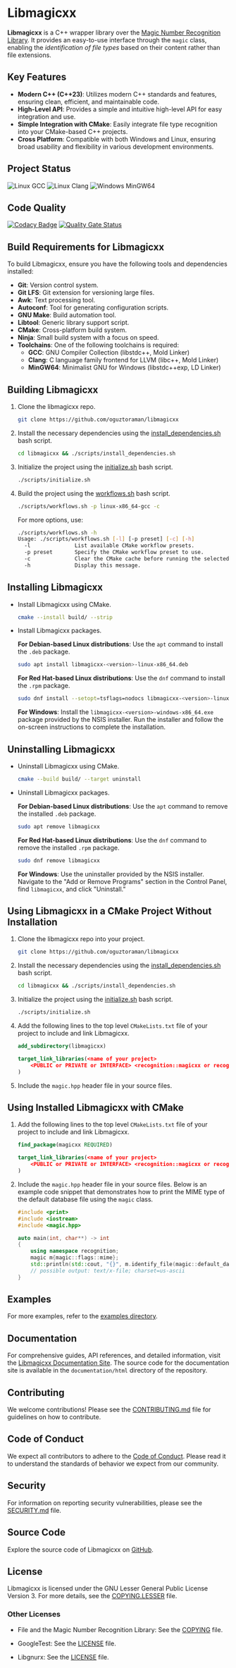 # Libmagicxx

**Libmagicxx** is a C++ wrapper library over the [Magic Number Recognition Library](https://github.com/file/file#readme-for-file1-command-and-the-libmagic3-library). It provides an easy-to-use interface through the `magic` class, enabling the *identification of file types* based on their content rather than file extensions.

## Key Features

+ **Modern C++ (C++23)**: Utilizes modern C++ standards and features, ensuring clean, efficient, and maintainable code.
+ **High-Level API**: Provides a simple and intuitive high-level API for easy integration and use.
+ **Simple Integration with CMake**: Easily integrate file type recognition into your CMake-based C++ projects.
+ **Cross Platform**: Compatible with both Windows and Linux, ensuring broad usability and flexibility in various development environments.

## Project Status

![Linux GCC](https://github.com/oguztoraman/libmagicxx/actions/workflows/build_and_test_linux_gcc.yml/badge.svg) ![Linux Clang](https://github.com/oguztoraman/libmagicxx/actions/workflows/build_and_test_linux_clang.yml/badge.svg) ![Windows MinGW64](https://github.com/oguztoraman/libmagicxx/actions/workflows/build_windows_mingw64.yml/badge.svg)

## Code Quality

[![Codacy Badge](https://app.codacy.com/project/badge/Grade/e7067c7f0a87475c8f0ceda254b9a240)](https://app.codacy.com/gh/oguztoraman/libmagicxx/dashboard?utm_source=gh&utm_medium=referral&utm_content=&utm_campaign=Badge_grade) [![Quality Gate Status](https://sonarcloud.io/api/project_badges/measure?project=oguztoraman_libmagicxx&metric=alert_status)](https://sonarcloud.io/summary/new_code?id=oguztoraman_libmagicxx)

## Build Requirements for Libmagicxx

To build Libmagicxx, ensure you have the following tools and dependencies installed:

+ **Git**: Version control system.
+ **Git LFS**: Git extension for versioning large files.
+ **Awk**: Text processing tool.
+ **Autoconf**: Tool for generating configuration scripts.
+ **GNU Make**: Build automation tool.
+ **Libtool**: Generic library support script.
+ **CMake**: Cross-platform build system.
+ **Ninja**: Small build system with a focus on speed.
+ **Toolchains**: One of the following toolchains is required:
    + **GCC**: GNU Compiler Collection (libstdc++, Mold Linker)
    + **Clang**: C language family frontend for LLVM (libc++, Mold Linker)
    + **MinGW64**: Minimalist GNU for Windows (libstdc++exp, LD Linker)

## Building Libmagicxx

1. Clone the libmagicxx repo.

    ```bash
    git clone https://github.com/oguztoraman/libmagicxx
    ```

2. Install the necessary dependencies using the [install_dependencies.sh](https://github.com/oguztoraman/libmagicxx/blob/main/scripts/install_dependencies.sh) bash script.

    ```bash
    cd libmagicxx && ./scripts/install_dependencies.sh
    ```

3. Initialize the project using the [initialize.sh](https://github.com/oguztoraman/libmagicxx/blob/main/scripts/initialize.sh) bash script.

    ```bash
    ./scripts/initialize.sh
    ```

4. Build the project using the [workflows.sh](https://github.com/oguztoraman/libmagicxx/blob/main/scripts/workflows.sh) bash script.

    ```bash
    ./scripts/workflows.sh -p linux-x86_64-gcc -c
    ```

    For more options, use:

    ```bash
    ./scripts/workflows.sh -h
    Usage: ./scripts/workflows.sh [-l] [-p preset] [-c] [-h]
      -l              List available CMake workflow presets.
      -p preset       Specify the CMake workflow preset to use.
      -c              Clear the CMake cache before running the selected preset.
      -h              Display this message.
    ```

## Installing Libmagicxx

+ Install Libmagicxx using CMake.

    ```bash
    cmake --install build/ --strip
    ```

+ Install Libmagicxx packages.

    **For Debian-based Linux distributions**: Use the `apt` command to install the `.deb` package.

    ```bash
    sudo apt install libmagicxx-<version>-linux-x86_64.deb
    ```

    **For Red Hat-based Linux distributions**: Use the `dnf` command to install the `.rpm` package.

    ```bash
    sudo dnf install --setopt=tsflags=nodocs libmagicxx-<version>-linux-x86_64.rpm
    ```

    **For Windows**: Install the `libmagicxx-<version>-windows-x86_64.exe` package provided by the NSIS installer. Run the installer and follow the on-screen instructions to complete the installation.

## Uninstalling Libmagicxx

+ Uninstall Libmagicxx using CMake.

    ```bash
    cmake --build build/ --target uninstall
    ```

+ Uninstall Libmagicxx packages.

    **For Debian-based Linux distributions**: Use the `apt` command to remove the installed `.deb` package.

    ```bash
    sudo apt remove libmagicxx
    ```

    **For Red Hat-based Linux distributions**: Use the `dnf` command to remove the installed `.rpm` package.

    ```bash
    sudo dnf remove libmagicxx
    ```

    **For Windows**: Use the uninstaller provided by the NSIS installer. Navigate to the "Add or Remove Programs" section in the Control Panel, find `libmagicxx`, and click "Uninstall."

## Using Libmagicxx in a CMake Project Without Installation

1. Clone the libmagicxx repo into your project.

    ```bash
    git clone https://github.com/oguztoraman/libmagicxx
    ```

2. Install the necessary dependencies using the [install_dependencies.sh](https://github.com/oguztoraman/libmagicxx/blob/main/scripts/install_dependencies.sh) bash script.

    ```bash
    cd libmagicxx && ./scripts/install_dependencies.sh
    ```

3. Initialize the project using the [initialize.sh](https://github.com/oguztoraman/libmagicxx/blob/main/scripts/initialize.sh) bash script.

    ```bash
    ./scripts/initialize.sh
    ```

4. Add the following lines to the top level `CMakeLists.txt` file of your project to include and link Libmagicxx.

    ```cmake
    add_subdirectory(libmagicxx)

    target_link_libraries(<name of your project>
        <PUBLIC or PRIVATE or INTERFACE> <recognition::magicxx or recognition::magicxx_static>
    )
    ```

5. Include the `magic.hpp` header file in your source files.

## Using Installed Libmagicxx with CMake

1. Add the following lines to the top level `CMakeLists.txt` file of your project to include and link Libmagicxx.

    ```cmake
    find_package(magicxx REQUIRED)

    target_link_libraries(<name of your project>
        <PUBLIC or PRIVATE or INTERFACE> <recognition::magicxx or recognition::magicxx_static>
    )
    ```

2. Include the `magic.hpp` header file in your source files. Below is an example code snippet that demonstrates how to print the MIME type of the default database file using the `magic` class.

    ```cpp
    #include <print>
    #include <iostream>
    #include <magic.hpp>

    auto main(int, char**) -> int
    {
        using namespace recognition;
        magic m{magic::flags::mime};
        std::println(std::cout, "{}", m.identify_file(magic::default_database_file));
        // possible output: text/x-file; charset=us-ascii
    }
    ```

## Examples

For more examples, refer to the [examples directory](https://github.com/oguztoraman/libmagicxx/tree/main/examples).

## Documentation

For comprehensive guides, API references, and detailed information, visit the [Libmagicxx Documentation Site](https://oguztoraman.github.io/libmagicxx/). The source code for the documentation site is available in the `documentation/html` directory of the repository.

## Contributing

We welcome contributions! Please see the [CONTRIBUTING.md](https://github.com/oguztoraman/libmagicxx/blob/main/CONTRIBUTING.md) file for guidelines on how to contribute.

## Code of Conduct

We expect all contributors to adhere to the [Code of Conduct](https://github.com/oguztoraman/libmagicxx/blob/main/CODE_OF_CONDUCT.md). Please read it to understand the standards of behavior we expect from our community.

## Security

For information on reporting security vulnerabilities, please see the [SECURITY.md](https://github.com/oguztoraman/libmagicxx/blob/main/SECURITY.md) file.

## Source Code

Explore the source code of Libmagicxx on [GitHub](https://github.com/oguztoraman/libmagicxx).

## License

Libmagicxx is licensed under the GNU Lesser General Public License Version 3. For more details, see the [COPYING.LESSER](https://github.com/oguztoraman/libmagicxx/blob/main/COPYING.LESSER) file.

### Other Licenses

+ File and the Magic Number Recognition Library: See the [COPYING](https://github.com/file/file/blob/master/COPYING) file.

+ GoogleTest: See the [LICENSE](https://github.com/google/googletest/blob/main/LICENSE) file.

+ Libgnurx: See the [LICENSE](https://github.com/TimothyGu/libgnurx/blob/master/COPYING.LIB) file.
